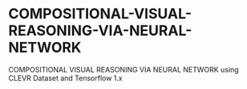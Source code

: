 # COMPOSITIONAL-VISUAL-REASONING-VIA-NEURAL-NETWORK
COMPOSITIONAL VISUAL REASONING VIA NEURAL NETWORK using CLEVR Dataset and Tensorflow 1.x
